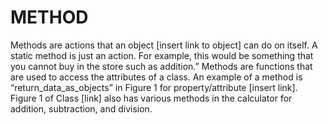 # METHOD

Methods are actions that an object [insert link to object] can do on itself. A static method is just an action. For example, this would be something that you cannot buy in the store such as addition.” Methods are functions that are used to access the attributes of a class. An example of a method is “return_data_as_objects” in Figure 1 for property/attribute [insert link]. Figure 1 of Class [link] also has various methods in the calculator for addition, subtraction, and division.
